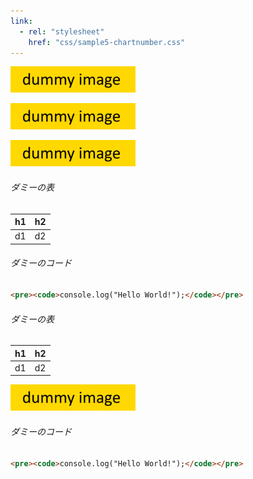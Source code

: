 ```yaml
---
link:
  - rel: "stylesheet"
    href: "css/sample5-chartnumber.css"
---
```


![ダミーの図版](img/dummyimage.png)

![ダミーの図版](img/dummyimage.png)

![ダミーの図版](img/dummyimage.png)

###### ダミーの表
|h1 | h2
|-- |--
|d1 |d2

###### ダミーのコード
```html
<pre><code>console.log("Hello World!");</code></pre>
```

###### ダミーの表
|h1 | h2
|-- |--
|d1 |d2

![ダミーの図版](img/dummyimage.png)

###### ダミーのコード
```html
<pre><code>console.log("Hello World!");</code></pre>
```


